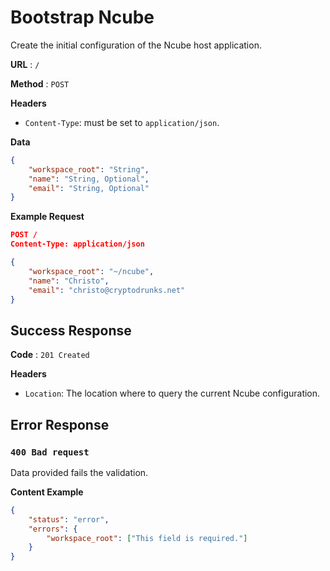 # Bootstrap Ncube

Create the initial configuration of the Ncube host application.

**URL** : `/`

**Method** : `POST`

**Headers**

- `Content-Type`: must be set to `application/json`.

**Data**

```json
{
    "workspace_root": "String",
    "name": "String, Optional",
    "email": "String, Optional"
}
```

**Example Request**

```json
POST /
Content-Type: application/json

{
    "workspace_root": "~/ncube",
    "name": "Christo",
    "email": "christo@cryptodrunks.net"
}
```

## Success Response

**Code** : `201 Created`

**Headers**

- `Location`: The location where to query the current Ncube configuration.

## Error Response

### `400 Bad request`

Data provided fails the validation.

**Content Example**

```json
{
    "status": "error",
    "errors": {
        "workspace_root": ["This field is required."]
    }
}
```
